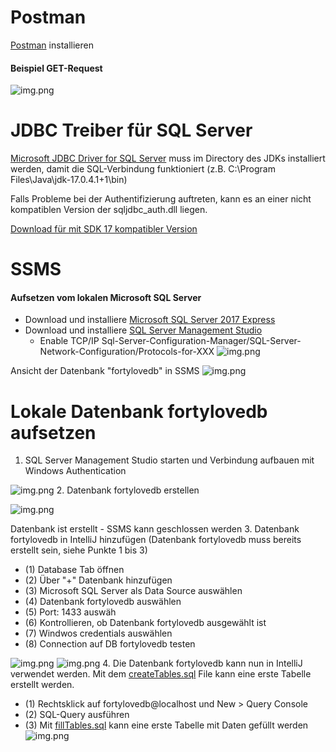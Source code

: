 # Postman

[Postman](https://www.getpostman.com/) installieren


#### Beispiel GET-Request
![img.png](images/postmanUI.png)

# JDBC Treiber für SQL Server
[Microsoft JDBC Driver for SQL Server](https://learn.microsoft.com/en-us/sql/connect/jdbc/download-microsoft-jdbc-driver-for-sql-server?view=sql-server-ver16)
muss im Directory des JDKs installiert werden, damit die SQL-Verbindung funktioniert (z.B. C:\Program Files\Java\jdk-17.0.4.1+1\bin)

Falls Probleme bei der Authentifizierung auftreten, kann es an einer nicht kompatiblen Version der sqljdbc_auth.dll liegen.

[Download für mit SDK 17 kompatibler Version](https://www.microsoft.com/en-us/download/details.aspx?id=11774)

# SSMS 
#### Aufsetzen vom lokalen Microsoft SQL Server
* Download und installiere [Microsoft SQL Server 2017 Express](https://www.microsoft.com/de-DE/download/details.aspx?id=55994)
* Download und installiere [SQL Server Management Studio](https://learn.microsoft.com/en-us/sql/ssms/download-sql-server-management-studio-ssms?view=sql-server-ver16)
  * Enable TCP/IP Sql-Server-Configuration-Manager/SQL-Server-Network-Configuration/Protocols-for-XXX
  ![img.png](images/SQLServerConfigurationManager.png)

Ansicht der Datenbank "fortylovedb" in SSMS
![img.png](images/SSMS.png)

# Lokale Datenbank fortylovedb aufsetzen
1. SQL Server Management Studio starten und Verbindung aufbauen mit Windows Authentication

![img.png](images/LoginSSMS.png)
2. Datenbank fortylovedb erstellen

![img.png](images/CreateDB.png)

Datenbank ist erstellt - SSMS kann geschlossen werden
3. Datenbank fortylovedb in IntelliJ hinzufügen (Datenbank fortylovedb muss bereits erstellt sein, siehe Punkte 1 bis 3) 
* (1) Database Tab öffnen
* (2) Über "+" Datenbank hinzufügen
* (3) Microsoft SQL Server als Data Source auswählen
* (4) Datenbank fortylovedb auswählen
* (5) Port: 1433 auswäh
* (6) Kontrollieren, ob Datenbank fortylovedb ausgewählt ist
* (7) Windwos credentials auswählen
* (8) Connection auf DB fortylovedb testen

![img.png](images/AddDatabaseToIDE.png)
![img.png](images/DataSourcesAndDrivers.png)
4. Die Datenbank fortylovedb kann nun in IntelliJ verwendet werden. Mit dem [createTables.sql](.src/main/resources/schema/createTables.sql) File kann eine erste Tabelle erstellt werden.
* (1) Rechtsklick auf fortylovedb@localhost und New > Query Console
* (2) SQL-Query ausführen
* (3) Mit [fillTables.sql](.src/main/resources/schema/fillTables.sql) kann eine erste Tabelle mit Daten gefüllt werden
![img.png](images/DBSessions.png)
